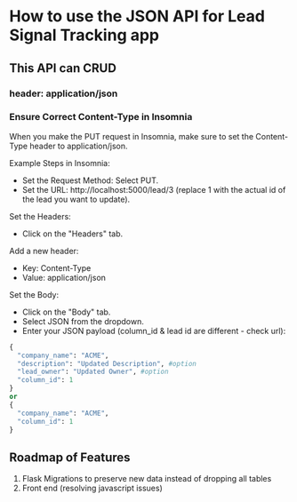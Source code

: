 # How to use the JSON API for Lead Signal Tracking app

## This API can CRUD

### header: application/json

### Ensure Correct Content-Type in Insomnia

When you make the PUT request in Insomnia, make sure to set the Content-Type header to application/json.

Example Steps in Insomnia:

* Set the Request Method: Select PUT.
* Set the URL: http://localhost:5000/lead/3 (replace 1 with the actual id of the lead you want to update).

Set the Headers:
* Click on the "Headers" tab.

Add a new header:
* Key: Content-Type
* Value: application/json

Set the Body:
* Click on the "Body" tab.
* Select JSON from the dropdown.
* Enter your JSON payload (column_id & lead id are different - check url):

```py
{
  "company_name": "ACME",
  "description": "Updated Description", #option
  "lead_owner": "Updated Owner", #option
  "column_id": 1
}
or
{
  "company_name": "ACME",
  "column_id": 1
}

```

## Roadmap of Features

1. Flask Migrations to preserve new data instead of dropping all tables
2. Front end (resolving javascript issues)
